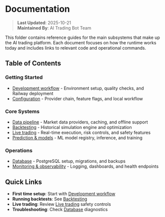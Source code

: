 # Documentation

> **Last Updated**: 2025-10-21  
> **Maintained By**: AI Trading Bot Team

This folder contains reference guides for the main subsystems that make up the AI trading platform. Each document focuses on how the runtime works today and includes links to relevant code and operational commands.

## Table of Contents

### Getting Started
- [Development workflow](development.md) - Environment setup, quality checks, and Railway deployment
- [Configuration](configuration.md) - Provider chain, feature flags, and local workflow

### Core Systems
- [Data pipeline](data_pipeline.md) - Market data providers, caching, and offline support
- [Backtesting](backtesting.md) - Historical simulation engine and optimization
- [Live trading](live_trading.md) - Real-time execution, risk controls, and safety features
- [Prediction & models](prediction.md) - ML model registry, inference, and training

### Operations
- [Database](database.md) - PostgreSQL setup, migrations, and backups
- [Monitoring & observability](monitoring.md) - Logging, dashboards, and health endpoints

## Quick Links

- **First time setup**: Start with [Development workflow](development.md#environment-setup)
- **Running backtests**: See [Backtesting](backtesting.md#cli-usage)
- **Live trading**: Review [Live trading](live_trading.md#safety-first) safety controls
- **Troubleshooting**: Check [Database](database.md#cli-tooling) diagnostics
